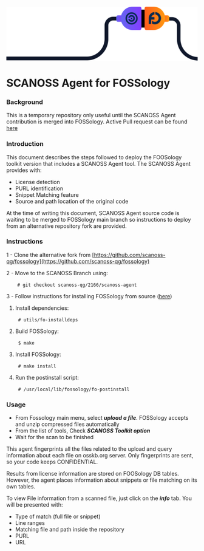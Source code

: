 ![enter image description here](wires.png)
# SCANOSS Agent for FOSSology 
### Background
This is a temporary repository only useful until the SCANOSS Agent contribution is merged into FOSSology.
Active Pull request can be found [here](https://github.com/fossology/fossology/pull/2167) 


<h3>Introduction</h3>


This document describes the steps followed to deploy the FOOSology toolkit version that includes a SCANOSS Agent tool. The SCANOSS Agent provides with: 



* License detection
* PURL identification
* Snippet Matching feature
* Source and path location of the original code

At the time of writing this document, SCANOSS Agent source code is waiting to be merged to FOSSology main branch so instructions to deploy from an alternative repository fork are provided.

<h3>Instructions</h3>


1 - Clone the alternative fork from [https://github.com/scanoss-qg/fossology](https://github.com/scanoss-qg/fossology)

2 - Move to the SCANOSS Branch using: 

        # git checkout scanoss-qg/2166/scanoss-agent

3 - Follow instructions for installing FOSSology from source ([here](https://github.com/fossology/fossology/wiki/Install-from-Sourcehttps://github.com/fossology/fossology/wiki/Install-from-Source)) 



1. Install dependencies: 

        # utils/fo-installdeps

2. Build FOSSology:

        $ make

3. Install FOSSology:

        # make install

4. Run the postinstall script:

        # /usr/local/lib/fossology/fo-postinstall


<h3>Usage</h3>




* From Fossology main menu, select **_upload a file_**. FOSSology accepts and unzip compressed files automatically
* From the list of tools, Check **_SCANOSS Toolkit option_**
* Wait for the scan to be finished

This agent fingerprints all the files related to the upload and query information about each file on osskb.org server. Only fingerprints are sent, so your code keeps CONFIDENTIAL.

Results from license information are stored on FOOSology DB tables. However, the agent places information about snippets or file matching on its own tables.

To view File information from a scanned file, just click on the **_info_** tab. You will be presented with:



* Type of match (full file or snippet)
* Line ranges
* Matching file and path inside the repository
* PURL
* URL
